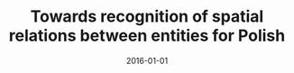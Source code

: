 ---
# Documentation: https://wowchemy.com/docs/managing-content/

title: Towards recognition of spatial relations between entities for Polish
subtitle: ''
summary: ''
authors:
- Michał M. Marcińczuk
- Marcin Ł. Oleksy
- Jan A. Wieczorek
tags: []
categories: []
date: '2016-01-01'
lastmod: 2022-10-07T05:06:26Z
featured: false
draft: false

# Featured image
# To use, add an image named `featured.jpg/png` to your page's folder.
# Focal points: Smart, Center, TopLeft, Top, TopRight, Left, Right, BottomLeft, Bottom, BottomRight.
image:
  caption: ''
  focal_point: ''
  preview_only: false

# Projects (optional).
#   Associate this post with one or more of your projects.
#   Simply enter your project's folder or file name without extension.
#   E.g. `projects = ["internal-project"]` references `content/project/deep-learning/index.md`.
#   Otherwise, set `projects = []`.
projects: []
publishDate: '2022-10-07T05:06:25.691231Z'
publication_types:
- '2'
abstract: ''
publication: '*Cognitive Studies*'
doi: 10.11649/cs.2016.011
---